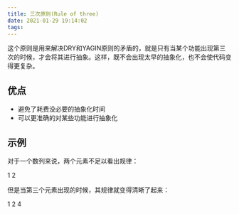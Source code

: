 ```yaml
---
title: 三次原则(Rule of three)
date: 2021-01-29 19:14:02
tags:
---
```


这个原则是用来解决DRY和YAGIN原则的矛盾的，就是只有当某个功能出现第三次的时候，才会将其进行抽象。这样，既不会出现太早的抽象化，也不会使代码变得更复杂。

## 优点

* 避免了耗费没必要的抽象化时间
* 可以更准确的对某些功能进行抽象化

## 示例

对于一个数列来说，两个元素不足以看出规律：

1 2

但是当第三个元素出现的时候，其规律就变得清晰了起来：

1 2 4
